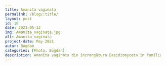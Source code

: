 ```yaml
---
title: Amanita vaginata
permalink: /blog/:title/ 
layout: post
id: 18
date: 2021-05-12
img: Amanita_vaginata.jpg
alt: Amanita_vaginata 
project-date: May 2021
autor: Bogdan
categories: [Photo, Bogdan]
description: Amanita vaginata din încrengătura Basidiomycota în familia Amanitaceae și de genul Amanita  denumită în popor ciupercă fără inel, sau turtă sură, este o specie de ciuperci comestibile care coabitează, formând micorize pe rădăcinile arborilor. Acest burete este destul de răspândit în România, Basarabia și Bucovina de Nord și se poate găsi, crescând solitar sau în grupuri mici pe fiecare sol în păduri păduri de foioase (acolo mai ales sub stejari) precum de conifere, din iunie până în octombrie (noiembrie). 
---
```

